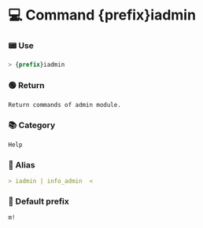 # 💻 Command {prefix}iadmin

### 📟 Use
```css
> {prefix}iadmin
```

### 🟢 Return
```md
Return commands of admin module.
```

### 📚 Category
```md
Help
```

### 📜 Alias
```md
> iadmin | info_admin  <
```

### 🤖 Default prefix
```css
m!
```